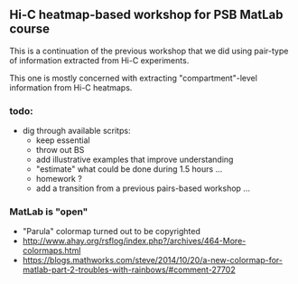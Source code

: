 
## Hi-C heatmap-based workshop for PSB MatLab course

This is a continuation of the previous workshop that we did using pair-type of information extracted from Hi-C experiments.

This one is mostly concerned with extracting "compartment"-level information from Hi-C heatmaps.

### todo:
 - dig through available scritps:
      - keep essential
      - throw out BS
      - add illustrative examples that improve understanding
      - "estimate" what could be done during 1.5 hours ...
      - homework ?
      - add a transition from a previous pairs-based workshop ...

### MatLab is "open"
 - "Parula" colormap turned out to be copyrighted
 - http://www.ahay.org/rsflog/index.php?/archives/464-More-colormaps.html
 - https://blogs.mathworks.com/steve/2014/10/20/a-new-colormap-for-matlab-part-2-troubles-with-rainbows/#comment-27702

